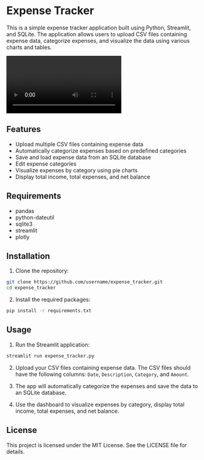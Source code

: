 # Expense Tracker

This is a simple expense tracker application built using Python, Streamlit, and SQLite. The application allows users to upload CSV files containing expense data, categorize expenses, and visualize the data using various charts and tables.

<video controls src="static/expense2.mp4" title="Title"></video>

## Features

- Upload multiple CSV files containing expense data
- Automatically categorize expenses based on predefined categories
- Save and load expense data from an SQLite database
- Edit expense categories
- Visualize expenses by category using pie charts
- Display total income, total expenses, and net balance

## Requirements

- pandas
- python-dateutil
- sqlite3
- streamlit
- plotly

## Installation

1. Clone the repository:

```bash
git clone https://github.com/username/expense_tracker.git
cd expense_tracker
```
2. Install the required packages:

```bash
pip install -r requirements.txt
```

## Usage

1. Run the Streamlit application:

```bash
streamlit run expense_tracker.py
```
2. Upload your CSV files containing expense data. The CSV files should have the following columns: `Date`, `Description`, `Category`, and `Amount`.

3. The app will automatically categorize the expenses and save the data to an SQLite database.

4. Use the dashboard to visualize expenses by category, display total income, total expenses, and net balance.

## License
This project is licensed under the MIT License. See the LICENSE file for details.

